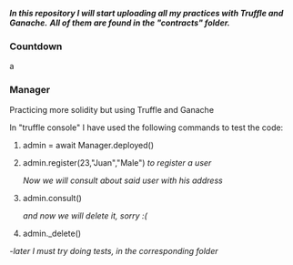 ***In this repository I will start uploading all my practices with Truffle and Ganache.***
***All of them are found in the "contracts" folder.***

### Countdown
 a


### Manager
 Practicing more solidity but using Truffle and Ganache

 In "truffle console" I have used the following commands to test the code:
  1) admin = await Manager.deployed()
  
  2) admin.register(23,"Juan","Male")
        *to register a user*

        *Now we will consult about said user with his address*
  3) admin.consult()   

        *and now we will delete it, sorry :(*
  4) admin._delete()


*-later I must try doing tests, in the corresponding folder*
